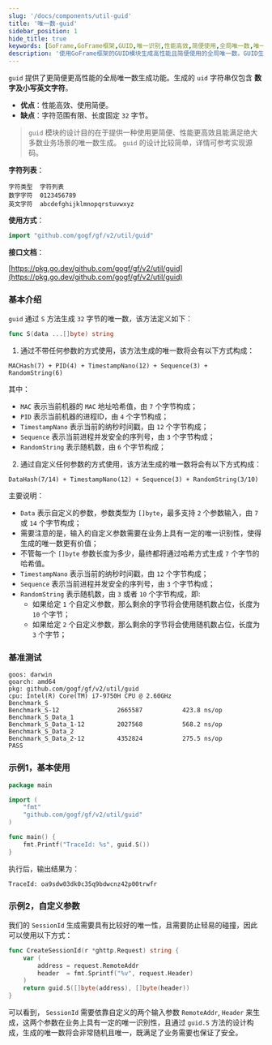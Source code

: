 ```yaml
---
slug: '/docs/components/util-guid'
title: '唯一数-guid'
sidebar_position: 1
hide_title: true
keywords: [GoFrame,GoFrame框架,GUID,唯一识别,性能高效,简便使用,全局唯一数,唯一数生成,Go语言,开发工具]
description: '使用GoFrame框架的GUID模块生成高性能且简便使用的全局唯一数。GUID生成的字符串由数字及小写英文字符组成，长度固定为32字节。文档详细说明了GUID的生成机制、使用方式及其在各种场景下的优势。'
---
```


`guid` 提供了更简便更高性能的全局唯一数生成功能。生成的 `uid` 字符串仅包含 **数字及小写英文字符**。

- **优点**：性能高效、使用简便。
- **缺点**：字符范围有限、长度固定 `32` 字节。

> `guid` 模块的设计目的在于提供一种使用更简便、性能更高效且能满足绝大多数业务场景的唯一数生成。 `guid` 的设计比较简单，详情可参考实现源码。

**字符列表**：

```
字符类型  字符列表
数字字符  0123456789
英文字符  abcdefghijklmnopqrstuvwxyz
```

**使用方式**：

```go
import "github.com/gogf/gf/v2/util/guid"
```

**接口文档**：

[https://pkg.go.dev/github.com/gogf/gf/v2/util/guid](https://pkg.go.dev/github.com/gogf/gf/v2/util/guid)

### 基本介绍

`guid` 通过 `S` 方法生成 `32` 字节的唯一数，该方法定义如下：

```go
func S(data ...[]byte) string
```

1. 通过不带任何参数的方式使用，该方法生成的唯一数将会有以下方式构成：

`MACHash(7) + PID(4) + TimestampNano(12) + Sequence(3) + RandomString(6)`

其中：

   - `MAC` 表示当前机器的 `MAC` 地址哈希值，由 `7` 个字节构成；
   - `PID` 表示当前机器的进程ID，由 `4` 个字节构成；
   - `TimestampNano` 表示当前的纳秒时间戳，由 `12` 个字节构成；
   - `Sequence` 表示当前进程并发安全的序列号，由 `3` 个字节构成；
   - `RandomString` 表示随机数，由 `6` 个字节构成；
2. 通过自定义任何参数的方式使用，该方法生成的唯一数将会有以下方式构成：

`DataHash(7/14) + TimestampNano(12) + Sequence(3) + RandomString(3/10)`

主要说明：

   - `Data` 表示自定义的参数，参数类型为 `[]byte`，最多支持 `2` 个参数输入，由 `7` 或 `14` 个字节构成；
   - 需要注意的是，输入的自定义参数需要在业务上具有一定的唯一识别性，使得生成的唯一数更有价值；
   - 不管每一个 `[]byte` 参数长度为多少，最终都将通过哈希方式生成 `7` 个字节的哈希值。
   - `TimestampNano` 表示当前的纳秒时间戳，由 `12` 个字节构成；
   - `Sequence` 表示当前进程并发安全的序列号，由 `3` 个字节构成；
   - `RandomString` 表示随机数，由 `3` 或者 `10` 个字节构成，即:
     - 如果给定 `1` 个自定义参数，那么剩余的字节将会使用随机数占位，长度为 `10` 个字节；
     - 如果给定 `2` 个自定义参数，那么剩余的字节将会使用随机数占位，长度为 `3` 个字节；

### 基准测试

```
goos: darwin
goarch: amd64
pkg: github.com/gogf/gf/v2/util/guid
cpu: Intel(R) Core(TM) i7-9750H CPU @ 2.60GHz
Benchmark_S
Benchmark_S-12                2665587           423.8 ns/op
Benchmark_S_Data_1
Benchmark_S_Data_1-12         2027568           568.2 ns/op
Benchmark_S_Data_2
Benchmark_S_Data_2-12         4352824           275.5 ns/op
PASS
```

### 示例1，基本使用

```go
package main

import (
    "fmt"
    "github.com/gogf/gf/v2/util/guid"
)

func main() {
    fmt.Printf("TraceId: %s", guid.S())
}
```

执行后，输出结果为：

```
TraceId: oa9sdw03dk0c35q9bdwcnz42p00trwfr
```

### 示例2，自定义参数

我们的 `SessionId` 生成需要具有比较好的唯一性，且需要防止轻易的碰撞，因此可以使用以下方式：

```go
func CreateSessionId(r *ghttp.Request) string {
    var (
        address = request.RemoteAddr
        header  = fmt.Sprintf("%v", request.Header)
    )
    return guid.S([]byte(address), []byte(header))
}
```

可以看到， `SessionId` 需要依靠自定义的两个输入参数 `RemoteAddr`, `Header` 来生成，这两个参数在业务上具有一定的唯一识别性，且通过 `guid.S` 方法的设计构成，生成的唯一数将会非常随机且唯一，既满足了业务需要也保证了安全。